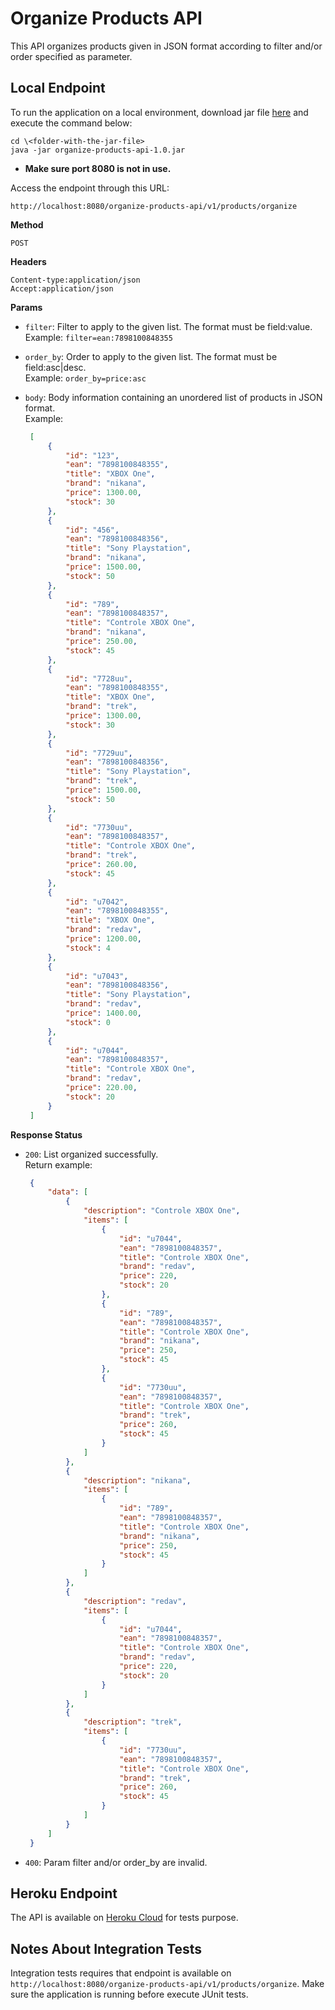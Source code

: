 # Organize Products API
This API organizes products given in JSON format according to filter and/or order specified as parameter.

## Local Endpoint
To run the application on a local environment, download jar file [here](organize-products-api-1.0.jar) and execute the command below:

```
cd \<folder-with-the-jar-file>
java -jar organize-products-api-1.0.jar
```

* **Make sure port 8080 is not in use.**

Access the endpoint through this URL:

`http://localhost:8080/organize-products-api/v1/products/organize`

**Method**

`POST`

**Headers**

`Content-type:application/json`<br>
`Accept:application/json`

**Params**

* `filter`: Filter to apply to the given list. The format must be field:value. <br>
   Example: `filter=ean:7898100848355`
   
* `order_by`: Order to apply to the given list. The format must be field:asc|desc. <br>
   Example: `order_by=price:asc`
   
* `body`: Body information containing an unordered list of products in JSON format. <br>
   Example:
   ```json
	[
		{
			"id": "123",
			"ean": "7898100848355",
			"title": "XBOX One",
			"brand": "nikana",
			"price": 1300.00,
			"stock": 30
		},
		{
			"id": "456",
			"ean": "7898100848356",
			"title": "Sony Playstation",
			"brand": "nikana",
			"price": 1500.00,
			"stock": 50
		},
		{
			"id": "789",
			"ean": "7898100848357",
			"title": "Controle XBOX One",
			"brand": "nikana",
			"price": 250.00,
			"stock": 45
		},
		{
			"id": "7728uu",
			"ean": "7898100848355",
			"title": "XBOX One",
			"brand": "trek",
			"price": 1300.00,
			"stock": 30
		},
		{
			"id": "7729uu",
			"ean": "7898100848356",
			"title": "Sony Playstation",
			"brand": "trek",
			"price": 1500.00,
			"stock": 50
		},
		{
			"id": "7730uu",
			"ean": "7898100848357",
			"title": "Controle XBOX One",
			"brand": "trek",
			"price": 260.00,
			"stock": 45
		},
		{
			"id": "u7042",
			"ean": "7898100848355",
			"title": "XBOX One",
			"brand": "redav",
			"price": 1200.00,
			"stock": 4
		},
		{
			"id": "u7043",
			"ean": "7898100848356",
			"title": "Sony Playstation",
			"brand": "redav",
			"price": 1400.00,
			"stock": 0
		},
		{
			"id": "u7044",
			"ean": "7898100848357",
			"title": "Controle XBOX One",
			"brand": "redav",
			"price": 220.00,
			"stock": 20
		}
	]
	```

**Response Status**

* `200`: List organized successfully. <br>
   Return example:
   ```json
	{
	    "data": [
	        {
	            "description": "Controle XBOX One",
	            "items": [
	                {
	                    "id": "u7044",
	                    "ean": "7898100848357",
	                    "title": "Controle XBOX One",
	                    "brand": "redav",
	                    "price": 220,
	                    "stock": 20
	                },
	                {
	                    "id": "789",
	                    "ean": "7898100848357",
	                    "title": "Controle XBOX One",
	                    "brand": "nikana",
	                    "price": 250,
	                    "stock": 45
	                },
	                {
	                    "id": "7730uu",
	                    "ean": "7898100848357",
	                    "title": "Controle XBOX One",
	                    "brand": "trek",
	                    "price": 260,
	                    "stock": 45
	                }
	            ]
	        },
	        {
	            "description": "nikana",
	            "items": [
	                {
	                    "id": "789",
	                    "ean": "7898100848357",
	                    "title": "Controle XBOX One",
	                    "brand": "nikana",
	                    "price": 250,
	                    "stock": 45
	                }
	            ]
	        },
	        {
	            "description": "redav",
	            "items": [
	                {
	                    "id": "u7044",
	                    "ean": "7898100848357",
	                    "title": "Controle XBOX One",
	                    "brand": "redav",
	                    "price": 220,
	                    "stock": 20
	                }
	            ]
	        },
	        {
	            "description": "trek",
	            "items": [
	                {
	                    "id": "7730uu",
	                    "ean": "7898100848357",
	                    "title": "Controle XBOX One",
	                    "brand": "trek",
	                    "price": 260,
	                    "stock": 45
	                }
	            ]
	        }
	    ]
	}
	```
* `400`: Param filter and/or order_by are invalid.

## Heroku Endpoint
The API is available on [Heroku Cloud](https://ancient-gorge-51255.herokuapp.com/organize-products-api/v1/products/organize) for tests purpose.

## Notes About Integration Tests
Integration tests requires that endpoint is available on `http://localhost:8080/organize-products-api/v1/products/organize`.
Make sure the application is running before execute JUnit tests.
